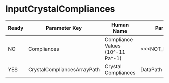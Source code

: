 # InputCrystalCompliances #

| Ready | Parameter Key | Human Name | Parameter Type | Parameter Class |
|-------|---------------|------------|-----------------|----------------|
| NO | Compliances | Compliance Values (10^-11 Pa^-1) | <<<NOT_IMPLEMENTED>>> | Symmetric6x6FilterParameter |
| YES | CrystalCompliancesArrayPath | Crystal Compliances | DataPath | ArrayCreationParameter |
